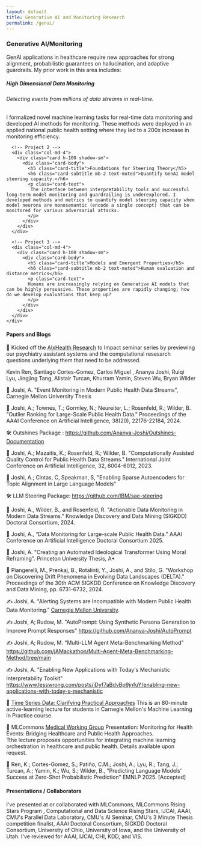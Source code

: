 ```yaml
--- 
layout: default
title: Generative AI and Monitoring Research 
permalink: /genai/ 
---
```

### Generative AI/Monitoring
GenAI applications in healthcare require new approaches for strong alignment, probabilistic guarantees on hallucination, and adaptive guardrails. My prior work in this area includes: 
<section class="py-2">
  <div class="container">
    <div class="row g-4">
      <!-- Project 1 -->
      <div class="col-md-4">
        <div class="card h-100 shadow-sm">
          <div class="card-body">
            <h5 class="card-title">High Dimensional Data Monitoring</h5>
            <h6 class="card-subtitle mb-2 text-muted">Detecting events from millions of data streams in real-time. </h6>
            <p class="card-text">
              I formalized novel machine learning tasks for real-time data monitoring and developed AI methods for monitoring. These methods were deployed in an applied national public health setting where they led to a 200x increase in monitoring efficiency.
            </p>
          </div>
        </div>
      </div>

      <!-- Project 2 -->
      <div class="col-md-4">
        <div class="card h-100 shadow-sm">
          <div class="card-body">
            <h5 class="card-title">Foundations for Steering Theory</h5>
            <h6 class="card-subtitle mb-2 text-muted">Quantify GenAI model steering capacity.</h6>
            <p class="card-text">
             The interface between interpretability tools and successful long-term model monitoring and guardrailing is underexplored. I developed methods and metrics to quantify model steering capacity when model neurons are monosemantic (encode a single concept) that can be monitored for various adversarial attacks. 
            </p>
          </div>
        </div>
      </div>

      <!-- Project 3 -->
      <div class="col-md-4">
        <div class="card h-100 shadow-sm">
          <div class="card-body">
            <h5 class="card-title">Models and Emergent Properties</h5>
            <h6 class="card-subtitle mb-2 text-muted">Human evaluation and distance metrics</h6>
            <p class="card-text">
            Humans are increasingly relying on Generative AI models that can be highly persuasive. These properties are rapidly changing; how do we develop evaluations that keep up? 
            </p>
          </div>
        </div>
      </div>
    </div>
  </div>
</section>
    
    

#### Papers and Blogs

🎤 Kicked off the [AIxHealth Research](https://www.aixhealth.info/home) to Impact seminar series by previewing our psychiatry assistant systems and the computational resesarch questions underlying them that need to be addressed. 
 
Kevin Ren, Santiago Cortes-Gomez, Carlos Miguel , Ananya Joshi, Ruiqi Lyu, Jingjing Tang, Alistair Turcan, Khurram Yamin, Steven Wu, Bryan Wilder 

📄 Joshi, A. "Event Monitoring in Modern Public Health Data Streams", Carnegie Mellon University Thesis 

📄 Joshi, A.; Townes, T.; Gormley, N.; Neureiter, L.; Rosenfeld, R.; Wilder, B. "Outlier Ranking for Large-Scale Public Health Data." Proceedings of the AAAI Conference on Artificial Intelligence, 38(20), 22176-22184, 2024.

🛠️ Outshines Package : https://github.com/Ananya-Joshi/Outshines-Documentation

📄 Joshi, A.; Mazaitis, K.; Rosenfeld, R.; Wilder, B. "Computationally Assisted Quality Control for Public Health Data Streams." International Joint Conference on Artificial Intelligence, 32, 6004-6012, 2023.

📄 Joshi, A.; Cintas, C, Speakman, S, "Enabling Sparse Autoencoders for Topic Alignment in Large Language Models"

🛠️ LLM Steering Package: https://github.com/IBM/sae-steering 

📄 Joshi, A., Wilder, B., and Rosenfeld, R. "Actionable Data Monitoring in Modern Data Streams." Knowledge Discovery and Data Mining (SIGKDD) Doctoral Consortium, 2024.
    
📄 Joshi, A., “Data Monitoring for Large-scale Public Health Data.” AAAI Conference on Artificial Intelligence Doctoral Consortium 2025.

📄 Joshi, A. "Creating an Automated Ideological Transformer Using Moral Reframing". Princeton University Thesis, A+

📄 Piangerelli, M., Prenkaj, B., Rotalinti, Y., Joshi, A., and Stilo, G. "Workshop on Discovering Drift Phenomena in Evolving Data Landscapes (DELTA)." Proceedings of the 30th ACM SIGKDD Conference on Knowledge Discovery and Data Mining, pp. 6731-6732, 2024.

✍️ Joshi, A. "Alerting Systems are Incompatible with Modern Public Health Data Monitoring." [Carnegie Mellon University](https://delphi.cmu.edu/blog/2024/01/01/alerting-systems-are-incompatible-with-modern-public-health-data-monitoring/).

✍️ Joshi, A; Rudow, M. "AutoPrompt: Using Synthetic Persona Generation to Improve Prompt Responses" https://github.com/Ananya-Joshi/AutoPrompt

✍️ Joshi, A; Rudow, M. "Multi-LLM Agent Meta-Benchmarking Method" https://github.com/jAMackathon/Multi-Agent-Meta-Benchmarking-Method/tree/main


✍️ Joshi, A. "Enabling New Applications with Today's Mechanistic Interpretability Toolkit" https://www.lesswrong.com/posts/iDyf7aBdvBp9jnfuY/enabling-new-applications-with-today-s-mechanistic

📕 [Time Series Data: Clarifying Practical Approaches](https://drive.google.com/file/d/1q3MddboM3Ckm0YLZSJEvVksm6AS4go0J/view?usp=sharing)
This is an 80-minute active-learning lecture for students in Carnegie Mellon's Machine Learning in Practice course. 

📕 MLCommons [Medical Working Group](https://mlcommons.org/working-groups/data/medical/) Presentation: Monitoring for Health Events: Bridging Healthcare and Public Health Approaches.  
Tthe lecture proposes opportunities for integrating machine learning orchestration in healthcare and public health. Details available upon request. 

📄 Ren, K.; Cortes-Gomez, S.; Patiño, C.M.; Joshi, A.; Lyu, R.; Tang, J.; Turcan, A.; Yamin, K.; Wu, S.; Wilder, B., "Predicting Language Models’ Success at Zero-Shot Probabilistic Prediction" EMNLP 2025. [Accepted] 

#### Presentations / Collaborators 
I've presented at or collaborated with MLCommons, MLCommons Rising Stars Program , Computational and Data Science Rising Stars, IJCAI, AAAI, CMU's Parallel Data Laboratory, CMU's AI Seminar, CMU's 3 Minute Thesis competition finalist, AAAI Doctoral Consortium, SIGKDD Doctoral Consortium, University of Ohio, University of Iowa, and the University of Utah. I've reviewed for AAAI, IJCAI, CHI, KDD, and VIS. 


